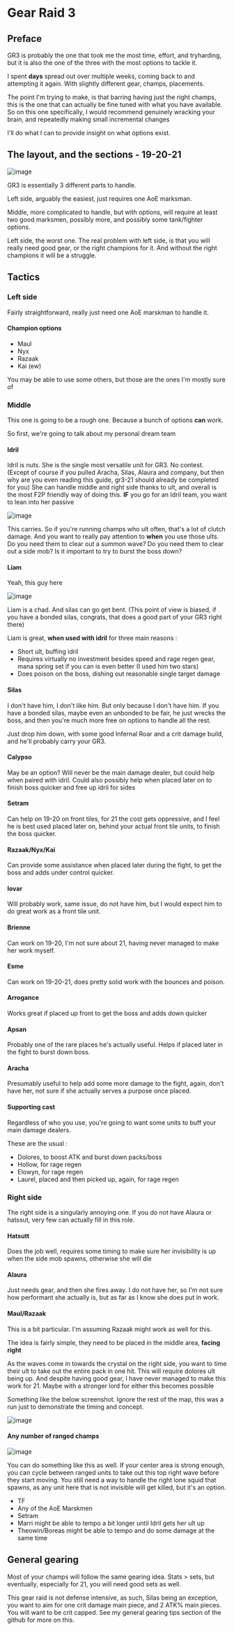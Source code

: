 # Gear Raid 3

## Preface

GR3 is probably the one that took me the most time, effort, and tryharding, but it is also the one of the three with the most options to tackle it. 

I spent **days** spread out over multiple weeks, coming back to and attempting it again. With slightly different gear, champs, placements. 

The point I'm trying to make, is that barring having just the right champs, this is the one that can actually be fine tuned with what you have available. So on this one specifically, I would recommend genuinely wracking your brain, and repeatedly making small incremental changes

I'll do what I can to provide insight on what options exist.

## The layout, and the sections - 19-20-21

![image](https://github.com/Mawldor/WoR-content/assets/173509892/01aee5af-1f1a-4dd0-a2d6-6b448b42380f)


GR3 is essentially 3 different parts to handle. 

Left side, arguably the easiest, just requires one AoE marksman. 

Middle, more complicated to handle, but with options, will require at least two good marksmen, possibly more, and possibly some tank/fighter options.

Left side, the worst one. The real problem with left side, is that you will really need good gear, or the right champions for it. And without the right champions it will be a struggle.

## Tactics

### Left side

Fairly straightforward, really just need one AoE marskman to handle it. 

#### Champion options

- Maul
- Nyx
- Razaak
- Kai (ew)

You may be able to use some others, but those are the ones I'm mostly sure of

### Middle

This one is going to be a rough one. Because a bunch of options **can** work. 

So first, we're going to talk about my personal dream team

#### Idril

Idril is nuts. She is the single most versatile unit for GR3. No contest. (Except of course if you pulled Aracha, Silas, Alaura and company, but then why are you even reading this guide, gr3-21 should already be completed for you) She can handle middle and right side thanks to ult, and overall is the most F2P friendly way of doing this. 
**IF** you go for an Idril team, you want to lean into her passive

![image](https://github.com/Mawldor/WoR-content/assets/173509892/2952538c-5973-48d3-8c1a-ef945e175d89)

This carries. So if you're running champs who ult often, that's a lot of clutch damage. And you want to really pay attention to **when** you use those ults. Do you need them to clear out a summon wave? Do you need them to clear out a side mob? Is it important to try to burst the boss down?

#### Liam

Yeah, this guy here

![image](https://github.com/Mawldor/WoR-content/assets/173509892/1b24c0c1-96d3-474f-85b4-d0e459bfa0a1)

Liam is a chad. And silas can go get bent. (This point of view is biased, if you have a bonded silas, congrats, that does a good part of your GR3 right there)

Liam is great, **when used with idril** for three main reasons :

- Short ult, buffing idril
- Requires virtually no investment besides speed and rage regen gear, mana spring set if you can is even better (I used him two stars)
- Does poison on the boss, dishing out reasonable single target damage

#### Silas

I don't have him, I don't like him. But only because I don't have him. If you have a bonded silas, maybe even an unbonded to be fair, he just wrecks the boss, and then you're much more free on options to handle all the rest. 

Just drop him down, with some good Infernal Roar and a crit damage build, and he'll probably carry your GR3.

#### Calypso

May be an option? Will never be the main damage dealer, but could help when paired with idril. Could also possibly help when placed later on to finish boss quicker and free up idril for sides

#### Setram

Can help on 19-20 on front tiles, for 21 the cost gets oppressive, and I feel he is best used placed later on, behind your actual front tile units, to finish the boss quicker.

#### Razaak/Nyx/Kai

Can provide some assistance when placed later during the fight, to get the boss and adds under control quicker.

#### Iovar

Will probably work, same issue, do not have him, but I would expect him to do great work as a front tile unit.

#### Brienne

Can work on 19-20, I'm not sure about 21, having never managed to make her work myself.

#### Esme

Can work on 19-20-21, does pretty solid work with the bounces and poison.

#### Arrogance

Works great if placed up front to get the boss and adds down quicker

#### Apsan

Probably one of the rare places he's actually useful. Helps if placed later in the fight to burst down boss.

#### Aracha

Presumably useful to help add some more damage to the fight, again, don't have her, not sure if she actually serves a purpose once placed. 


#### Supporting cast

Regardless of who you use, you're going to want some units to buff your main damage dealers. 

These are the usual :

- Dolores, to boost ATK and burst down packs/boss
- Hollow, for rage regen
- Elowyn, for rage regen
- Laurel, placed and then picked up, again, for rage regen


### Right side

The right side is a singularly annoying one. If you do not have Alaura or hatssut, very few can actually fill in this role.

#### Hatsutt

Does the job well, requires some timing to make sure her invisibility is up when the side mob spawns, otherwise she will die

#### Alaura

Just needs gear, and then she fires away. I do not have her, so I'm not sure how performant she actually is, but as far as I know she does put in work.

#### Maul/Razaak

This is a bit particular. I'm assuming Razaak might work as well for this.

The idea is fairly simple, they need to be placed in the middle area, **facing right**

As the waves come in towards the crystal on the right side, you want to time their ult to take out the entire pack in one hit. This will require dolores ult being up. And despite having good gear, I have never managed to make this work for 21. Maybe with a stronger lord for either this becomes possible

Something like the below screenshot. Ignore the rest of the map, this was a run just to demonstrate the timing and concept.

![image](https://github.com/Mawldor/WoR-content/assets/173509892/2b9279ba-881d-41e7-ba74-3d5a08cfeef7)

#### Any number of ranged champs

![image](https://github.com/Mawldor/WoR-content/assets/173509892/cfecf9cd-342b-4937-bb59-78cccf2884ab)

You can do something like this as well. If your center area is strong enough, you can cycle between ranged units to take out this top right wave before they start moving. You still need a way to handle the right lone squid that spawns, as any unit here that is not invisible will get killed, but it's an option.

- TF
- Any of the AoE Marskmen
- Setram
- Marri might be able to tempo a bit longer until Idril gets her ult up
- Theowin/Boreas might be able to tempo and do some damage at the same time



## General gearing

Most of your champs will follow the same gearing idea. Stats > sets, but eventually, especially for 21, you will need good sets as well.

This gear raid is not defense intensive, as such, Silas being an exception, you want to aim for one crit damage main piece, and 2 ATK% main pieces. You will want to be crit capped. See my general gearing tips section of the github for more on this.
